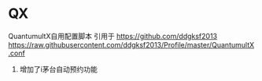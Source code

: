 # QX

QuantumultX自用配置脚本
引用于
<https://github.com/ddgksf2013>
<https://raw.githubusercontent.com/ddgksf2013/Profile/master/QuantumultX.conf>

1. 增加了i茅台自动预约功能
